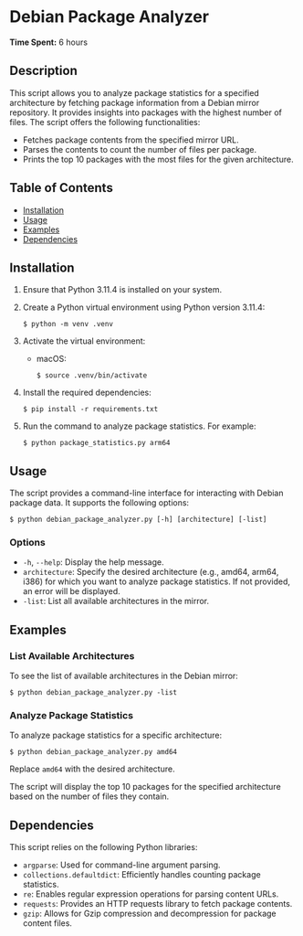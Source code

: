 # Debian Package Analyzer

**Time Spent:** 6 hours

## Description

This script allows you to analyze package statistics for a specified architecture by fetching package information from a Debian mirror repository. It provides insights into packages with the highest number of files. The script offers the following functionalities:

- Fetches package contents from the specified mirror URL.
- Parses the contents to count the number of files per package.
- Prints the top 10 packages with the most files for the given architecture.


## Table of Contents

- [Installation](#installation)
- [Usage](#usage)
- [Examples](#examples)
- [Dependencies](#dependencies)

## Installation

1. Ensure that Python 3.11.4 is installed on your system.
2. Create a Python virtual environment using Python version 3.11.4:

   ```
   $ python -m venv .venv
   ```

3. Activate the virtual environment:

   - macOS:

     ```
     $ source .venv/bin/activate
     ```

4. Install the required dependencies:

   ```
   $ pip install -r requirements.txt
   ```

5. Run the command to analyze package statistics. For example:

   ```
   $ python package_statistics.py arm64
   ```

## Usage

The script provides a command-line interface for interacting with Debian package data. It supports the following options:

```
$ python debian_package_analyzer.py [-h] [architecture] [-list]
```

### Options

- `-h`, `--help`: Display the help message.
- `architecture`: Specify the desired architecture (e.g., amd64, arm64, i386) for which you want to analyze package statistics. If not provided, an error will be displayed.
- `-list`: List all available architectures in the mirror.

## Examples

### List Available Architectures

To see the list of available architectures in the Debian mirror:

```
$ python debian_package_analyzer.py -list
```

### Analyze Package Statistics

To analyze package statistics for a specific architecture:

```
$ python debian_package_analyzer.py amd64
```

Replace `amd64` with the desired architecture.

The script will display the top 10 packages for the specified architecture based on the number of files they contain.

## Dependencies

This script relies on the following Python libraries:

- `argparse`: Used for command-line argument parsing.
- `collections.defaultdict`: Efficiently handles counting package statistics.
- `re`: Enables regular expression operations for parsing content URLs.
- `requests`: Provides an HTTP requests library to fetch package contents.
- `gzip`: Allows for Gzip compression and decompression for package content files.
